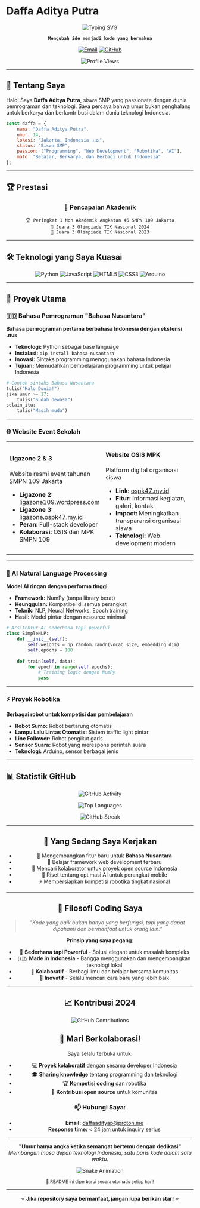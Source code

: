 # Daffa Aditya Putra

<div align="center">

<!-- Hero Section -->
<picture>
  <source media="(prefers-color-scheme: dark)" srcset="https://readme-typing-svg.demolab.com?font=JetBrains+Mono&size=24&duration=3000&pause=1000&color=64FFDA&background=0D1117&center=true&vCenter=true&multiline=true&width=700&height=100&lines=Siswa+SMP+%7C+Programmer+Indonesia;Menciptakan+Solusi+Digital+Inovatif;Jakarta+%E2%86%92+Dunia">
  <img alt="Typing SVG" src="https://readme-typing-svg.demolab.com?font=JetBrains+Mono&size=24&duration=3000&pause=1000&color=2196F3&center=true&vCenter=true&multiline=true&width=700&height=100&lines=Siswa+SMP+%7C+Programmer+Indonesia;Menciptakan+Solusi+Digital+Inovatif;Jakarta+%E2%86%92+Dunia" />
</picture>

<br />

**`Mengubah ide menjadi kode yang bermakna`**

[![Email](https://img.shields.io/badge/Email-daffaadityap%40proton.me-8B5CF6?style=for-the-badge&logo=protonmail&logoColor=white)](mailto:daffaadityap@proton.me)
[![GitHub](https://img.shields.io/badge/GitHub-daffa--aditya--p-181717?style=for-the-badge&logo=github&logoColor=white)](https://github.com/daffa-aditya-p)

![Profile Views](https://komarev.com/ghpvc/?username=daffa-aditya-p&color=blueviolet&style=for-the-badge&label=KUNJUNGAN+PROFIL)

</div>

---

## 👋 Tentang Saya

Halo! Saya **Daffa Aditya Putra**, siswa SMP yang passionate dengan dunia pemrograman dan teknologi. Saya percaya bahwa umur bukan penghalang untuk berkarya dan berkontribusi dalam dunia teknologi Indonesia.

```javascript
const daffa = {
    nama: "Daffa Aditya Putra",
    umur: 14,
    lokasi: "Jakarta, Indonesia 🇮🇩",
    status: "Siswa SMP",
    passion: ["Programming", "Web Development", "Robotika", "AI"],
    moto: "Belajar, Berkarya, dan Berbagi untuk Indonesia"
};
```

---

## 🏆 Prestasi

<div align="center">

### 🥇 Pencapaian Akademik
```
🏆 Peringkat 1 Non Akademik Angkatan 46 SMPN 109 Jakarta
🥉 Juara 3 Olimpiade TIK Nasional 2024
🥉 Juara 3 Olimpiade TIK Nasional 2023
```

</div>

---

## 🛠️ Teknologi yang Saya Kuasai

<div align="center">

![Python](https://img.shields.io/badge/Python-3776AB?style=for-the-badge&logo=python&logoColor=white)
![JavaScript](https://img.shields.io/badge/JavaScript-F7DF1E?style=for-the-badge&logo=javascript&logoColor=black)
![HTML5](https://img.shields.io/badge/HTML5-E34F26?style=for-the-badge&logo=html5&logoColor=white)
![CSS3](https://img.shields.io/badge/CSS3-1572B6?style=for-the-badge&logo=css3&logoColor=white)
![Arduino](https://img.shields.io/badge/Arduino-00979D?style=for-the-badge&logo=arduino&logoColor=white)

</div>

---

## 🚀 Proyek Utama

### 🇮🇩 Bahasa Pemrograman "Bahasa Nusantara"
**Bahasa pemrograman pertama berbahasa Indonesia dengan ekstensi .nus**

- **Teknologi:** Python sebagai base language
- **Instalasi:** `pip install bahasa-nusantara`
- **Inovasi:** Sintaks programming menggunakan bahasa Indonesia
- **Tujuan:** Memudahkan pembelajaran programming untuk pelajar Indonesia

```python
# Contoh sintaks Bahasa Nusantara
tulis("Halo Dunia!")
jika umur >= 17:
    tulis("Sudah dewasa")
selain_itu:
    tulis("Masih muda")
```

---

### 🌐 Website Event Sekolah

<table>
<tr>
<td width="50%">

#### **Ligazone 2 & 3**
Website resmi event tahunan SMPN 109 Jakarta

- **Ligazone 2:** [ligazone109.wordpress.com](http://ligazone109.wordpress.com)
- **Ligazone 3:** [ligazone.ospk47.my.id](http://ligazone.ospk47.my.id)
- **Peran:** Full-stack developer
- **Kolaborasi:** OSIS dan MPK SMPN 109

</td>
<td width="50%">

#### **Website OSIS MPK**
Platform digital organisasi siswa

- **Link:** [ospk47.my.id](http://ospk47.my.id)
- **Fitur:** Informasi kegiatan, galeri, kontak
- **Impact:** Meningkatkan transparansi organisasi siswa
- **Teknologi:** Web development modern

</td>
</tr>
</table>

---

### 🤖 AI Natural Language Processing
**Model AI ringan dengan performa tinggi**

- **Framework:** NumPy (tanpa library berat)
- **Keunggulan:** Kompatibel di semua perangkat
- **Teknik:** NLP, Neural Networks, Epoch training
- **Hasil:** Model pintar dengan resource minimal

```python
# Arsitektur AI sederhana tapi powerful
class SimpleNLP:
    def __init__(self):
        self.weights = np.random.randn(vocab_size, embedding_dim)
        self.epochs = 100
    
    def train(self, data):
        for epoch in range(self.epochs):
            # Training logic dengan NumPy
            pass
```

---

### ⚡ Proyek Robotika
**Berbagai robot untuk kompetisi dan pembelajaran**

- **Robot Sumo:** Robot bertarung otomatis
- **Lampu Lalu Lintas Otomatis:** Sistem traffic light pintar  
- **Line Follower:** Robot pengikut garis
- **Sensor Suara:** Robot yang merespons perintah suara
- **Teknologi:** Arduino, sensor berbagai jenis

---

## 📊 Statistik GitHub

<div align="center">

![GitHub Activity](https://github-readme-activity-graph.vercel.app/graph?username=daffa-aditya-p&theme=tokyo-night&hide_border=true&bg_color=0D1117&color=64FFDA&line=64FFDA&point=C9D1D9)

![Top Languages](https://github-readme-stats.vercel.app/api/top-langs/?username=daffa-aditya-p&layout=compact&theme=tokyonight&hide_border=true&bg_color=0D1117&title_color=64FFDA&text_color=C9D1D9)

![GitHub Streak](https://github-readme-streak-stats.herokuapp.com/?user=daffa-aditya-p&theme=tokyonight&hide_border=true&background=0D1117)

---

## 🎯 Yang Sedang Saya Kerjakan

- 🔭 Mengembangkan fitur baru untuk **Bahasa Nusantara**
- 🌱 Belajar framework web development terbaru
- 👯 Mencari kolaborator untuk proyek open source Indonesia
- 🤔 Riset tentang optimasi AI untuk perangkat mobile
- ⚡ Mempersiapkan kompetisi robotika tingkat nasional

---

## 💭 Filosofi Coding Saya

> *"Kode yang baik bukan hanya yang berfungsi, tapi yang dapat dipahami dan bermanfaat untuk orang lain."*

**Prinsip yang saya pegang:**
- 🎯 **Sederhana tapi Powerful** - Solusi elegant untuk masalah kompleks
- 🇮🇩 **Made in Indonesia** - Bangga menggunakan dan mengembangkan teknologi lokal
- 🤝 **Kolaboratif** - Berbagi ilmu dan belajar bersama komunitas
- 🚀 **Inovatif** - Selalu mencari cara baru yang lebih baik

---

## 📈 Kontribusi 2024

<div align="center">

![GitHub Contributions](https://github-contribution-stats.vercel.app/api/?username=daffa-aditya-p&theme=tokyonight)

</div>

## 🤝 Mari Berkolaborasi!

Saya selalu terbuka untuk:
- 💻 **Proyek kolaboratif** dengan sesama developer Indonesia
- 🎓 **Sharing knowledge** tentang programming dan teknologi
- 🏆 **Kompetisi coding** dan robotika
- 🌟 **Kontribusi open source** untuk komunitas

### 📫 Hubungi Saya:
- **Email:** daffaadityap@proton.me
- **Response time:** < 24 jam untuk inquiry serius

---

<div align="center">

**"Umur hanya angka ketika semangat bertemu dengan dedikasi"**  
*Membangun masa depan teknologi Indonesia, satu baris kode dalam satu waktu.*

![Snake Animation](https://raw.githubusercontent.com/daffa-aditya-p/daffa-aditya-p/output/github-contribution-grid-snake-dark.svg)

<sub>🔄 README ini diperbarui secara otomatis setiap hari!</sub>

---

⭐ **Jika repository saya bermanfaat, jangan lupa berikan star!** ⭐

</div>